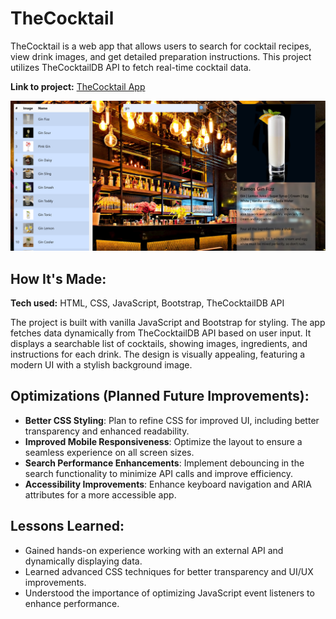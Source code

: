 # TheCocktail

TheCocktail is a web app that allows users to search for cocktail recipes, view drink images, and get detailed preparation instructions. This project utilizes TheCocktailDB API to fetch real-time cocktail data.

**Link to project:** [TheCocktail App](https://the-cocktail-app-cs9z.onrender.com)

![TheCocktail App](images/cocktail-project-img.png)

## How It's Made:

**Tech used:** HTML, CSS, JavaScript, Bootstrap, TheCocktailDB API

The project is built with vanilla JavaScript and Bootstrap for styling. The app fetches data dynamically from TheCocktailDB API based on user input. It displays a searchable list of cocktails, showing images, ingredients, and instructions for each drink. The design is visually appealing, featuring a modern UI with a stylish background image.

## Optimizations (Planned Future Improvements):

- **Better CSS Styling**: Plan to refine CSS for improved UI, including better transparency and enhanced readability.
- **Improved Mobile Responsiveness**: Optimize the layout to ensure a seamless experience on all screen sizes.
- **Search Performance Enhancements**: Implement debouncing in the search functionality to minimize API calls and improve efficiency.
- **Accessibility Improvements**: Enhance keyboard navigation and ARIA attributes for a more accessible app.

## Lessons Learned:

- Gained hands-on experience working with an external API and dynamically displaying data.
- Learned advanced CSS techniques for better transparency and UI/UX improvements.
- Understood the importance of optimizing JavaScript event listeners to enhance performance.
